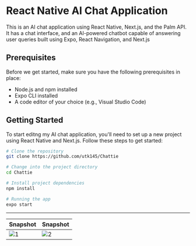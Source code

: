 # React Native AI Chat Application 

This is an AI chat application using React Native, Next.js, and the Palm API. It has a chat interface, and an AI-powered chatbot capable of answering user queries built using  Expo, React Navigation, and Next.js 

## Prerequisites

Before we get started, make sure you have the following prerequisites in place:

- Node.js and npm installed
- Expo CLI installed
- A code editor of your choice (e.g., Visual Studio Code)


## Getting Started

To start editng my AI chat application, you'll need to set up a new project using React Native and Next.js. Follow these steps to get started:

```bash
# Clone the repository
git clone https://github.com/utk145/Chattie

# Change into the project directory
cd Chattie

# Install project dependencies
npm install

# Running the app
expo start
```
---

<div align="center">

| Snapshot | Snapshot 
| --- | ---
| ![1](https://github.com/utk145/Chattie/assets/122993091/e1ea6acb-5c56-4577-b3ef-27e1796f0020) | ![2](https://github.com/utk145/Chattie/assets/122993091/ae628796-a8cb-4caa-a5f7-dd6908567f42) |

</div>


